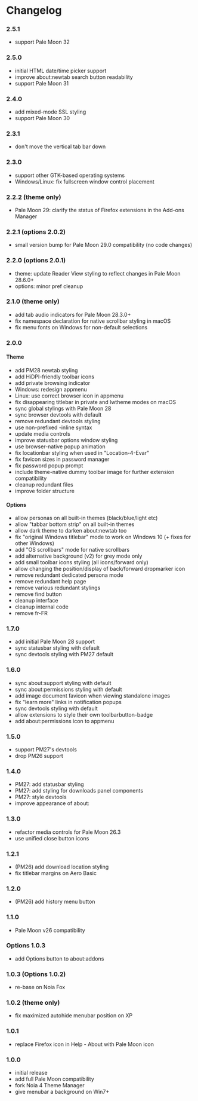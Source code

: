 # Changelog

### 2.5.1
- support Pale Moon 32

### 2.5.0
- initial HTML date/time picker support
- improve about:newtab search button readability
- support Pale Moon 31

### 2.4.0
- add mixed-mode SSL styling
- support Pale Moon 30

### 2.3.1
- don't move the vertical tab bar down

### 2.3.0
- support other GTK-based operating systems
- Windows/Linux: fix fullscreen window control placement

### 2.2.2 (theme only)
- Pale Moon 29: clarify the status of Firefox extensions in the Add-ons Manager

### 2.2.1 (options 2.0.2)
- small version bump for Pale Moon 29.0 compatibility (no code changes)

### 2.2.0 (options 2.0.1)
- theme: update Reader View styling to reflect changes in Pale Moon 28.6.0+
- options: minor pref cleanup

### 2.1.0 (theme only)
- add tab audio indicators for Pale Moon 28.3.0+
- fix namespace declaration for native scrollbar styling in macOS
- fix menu fonts on Windows for non-default selections

### 2.0.0

#### Theme

- add PM28 newtab styling
- add HiDPI-friendly toolbar icons
- add private browsing indicator
- Windows: redesign appmenu
- Linux: use correct browser icon in appmenu
- fix disappearing titlebar in private and lwtheme modes on macOS
- sync global stylings with Pale Moon 28
- sync browser devtools with default
- remove redundant devtools styling
- use non-prefixed -inline syntax
- update media controls
- improve statusbar options window styling
- use browser-native popup animation
- fix locationbar styling when used in "Location-4-Evar"
- fix favicon sizes in password manager
- fix password popup prompt
- include theme-native dummy toolbar image for further extension compatibility
- cleanup redundant files
- improve folder structure

#### Options

- allow personas on all built-in themes (black/blue/light etc)
- allow "tabbar bottom strip" on all built-in themes
- allow dark theme to darken about:newtab too
- fix "original Windows titlebar" mode to work on Windows 10 (+ fixes for other Windows)
- add "OS scrollbars" mode for native scrollbars
- add alternative background (v2) for grey mode only
- add small toolbar icons styling (all icons/forward only)
- allow changing the position/display of back/forward dropmarker icon
- remove redundant dedicated persona mode
- remove redundant help page
- remove various redundant stylings
- remove find button
- cleanup interface
- cleanup internal code
- remove fr-FR

### 1.7.0
- add initial Pale Moon 28 support
- sync statusbar styling with default
- sync devtools styling with PM27 default

### 1.6.0
- sync about:support styling with default
- sync about:permissions styling with default
- add image document favicon when viewing standalone images
- fix "learn more" links in notification popups
- sync devtools styling with default
- allow extensions to style their own toolbarbutton-badge
- add about:permissions icon to appmenu

### 1.5.0
- support PM27's devtools
- drop PM26 support

### 1.4.0
- PM27: add statusbar styling
- PM27: add styling for downloads panel components
- PM27: style devtools
- improve appearance of about:

### 1.3.0
- refactor media controls for Pale Moon 26.3
- use unified close button icons

### 1.2.1
- (PM26) add download location styling
- fix titlebar margins on Aero Basic

### 1.2.0
- (PM26) add history menu button

### 1.1.0
- Pale Moon v26 compatibility

### Options 1.0.3
- add Options button to about:addons

### 1.0.3 (Options 1.0.2)
- re-base on Noia Fox

### 1.0.2 (theme only)
- fix maximized autohide menubar position on XP

### 1.0.1
- replace Firefox icon in Help - About with Pale Moon icon

### 1.0.0
- initial release
- add full Pale Moon compatibility
- fork Noia 4 Theme Manager
- give menubar a background on Win7+
